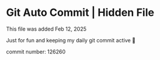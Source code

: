 # Git Auto Commit | Hidden File

This file was added Feb 12, 2025

Just for fun and keeping my daily git commit active 🤪

commit number: 126260
